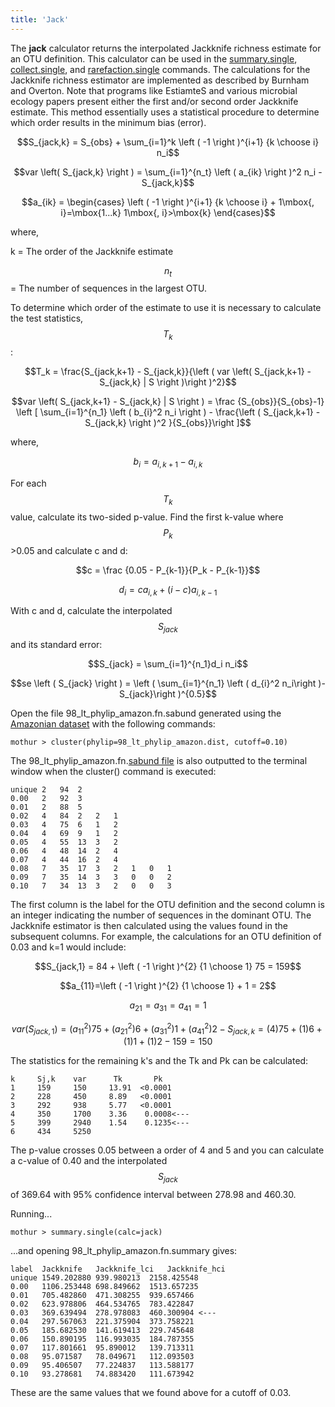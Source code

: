 ```yaml
---
title: 'Jack'
---
```

The **jack** calculator returns the interpolated
Jackknife richness estimate for an OTU definition. This calculator can
be used in the [summary.single](summary.single),
[collect.single](collect.single), and
[rarefaction.single](rarefaction.single) commands. The
calculations for the Jackknife richness estimator are implemented as
described by Burnham and Overton. Note that programs like EstiamteS and
various microbial ecology papers present either the first and/or second
order Jackknife estimate. This method essentially uses a statistical
procedure to determine which order results in the minimum bias (error).

$$S_{jack,k} = S_{obs} + \sum_{i=1}^k \left ( -1 \right )^{i+1} {k \choose i} n_i$$

$$var \left( S_{jack,k} \right ) = \sum_{i=1}^{n_t} \left ( a_{ik} \right )^2 n_i - S_{jack,k}$$

$$a_{ik} = \begin{cases}
\left ( -1 \right )^{i+1} {k \choose i} + 1\mbox{, i}=\mbox{1...k} 
1\mbox{, i}>\mbox{k}
\end{cases}$$

where,

k = The order of the Jackknife estimate

$$n_t$$ = The number of sequences in the largest OTU.

To determine which order of the estimate to use it is necessary to
calculate the test statistics, $$T_k$$:

$$T_k = \frac{S_{jack,k+1} - S_{jack,k}}{\left ( var \left( S_{jack,k+1} - S_{jack,k} | S \right )\right )^2}$$

$$var \left( S_{jack,k+1} - S_{jack,k} | S \right ) = \frac {S_{obs}}{S_{obs}-1} \left [ \sum_{i=1}^{n_1} \left ( b_{i}^2 n_i \right ) - \frac{\left ( S_{jack,k+1} - S_{jack,k} \right )^2 }{S_{obs}}\right ]$$

where,

$$b_i = a_{i,k+1}-a_{i,k}$$

For each $$T_k$$ value, calculate its two-sided p-value. Find the first
k-value where $$P_k$$\>0.05 and calculate c and d:

$$c = \frac {0.05 - P_{k-1}}{P_k - P_{k-1}}$$

$$d_i = ca_{i,k} + \left( i-c \right )a_{i,k-1}$$

With c and d, calculate the interpolated $$S_{jack}$$ and its standard
error:

$$S_{jack} = \sum_{i=1}^{n_1}d_i n_i$$

$$se \left ( S_{jack} \right ) = \left ( \sum_{i=1}^{n_1} \left ( d_{i}^2 n_i\right )-S_{jack}\right )^{0.5}$$

Open the file 98\_lt\_phylip\_amazon.fn.sabund generated using the [
Amazonian dataset](Media:AmazonData.zip) with the following
commands:

    mothur > cluster(phylip=98_lt_phylip_amazon.dist, cutoff=0.10)

The 98\_lt\_phylip\_amazon.fn.[sabund file](sabund_file) is
also outputted to the terminal window when the cluster() command is
executed:

    unique 2   94  2   
    0.00   2   92  3   
    0.01   2   88  5   
    0.02   4   84  2   2   1   
    0.03   4   75  6   1   2   
    0.04   4   69  9   1   2   
    0.05   4   55  13  3   2   
    0.06   4   48  14  2   4   
    0.07   4   44  16  2   4   
    0.08   7   35  17  3   2   1   0   1   
    0.09   7   35  14  3   3   0   0   2   
    0.10   7   34  13  3   2   0   0   3   

The first column is the label for the OTU definition and the second
column is an integer indicating the number of sequences in the dominant
OTU. The Jackknife estimator is then calculated using the values found
in the subsequent columns. For example, the calculations for an OTU
definition of 0.03 and k=1 would include:

$$S_{jack,1} = 84 + \left ( -1 \right )^{2} {1 \choose 1} 75 = 159$$

$$a_{11}=\left ( -1 \right )^{2} {1 \choose 1} + 1 = 2$$

$$a_{21}= a_{31}= a_{41}=1$$

$$var \left( S_{jack,1} \right ) = \left(a_{11}^2 \right) 75 + \left(a_{21}^2 \right) 6 + \left(a_{31}^2 \right) 1 + \left(a_{41}^2 \right) 2-S_{jack,k}= \left(4\right) 75 + \left(1\right) 6 + \left(1\right) 1 + \left(1\right) 2 -159= 150$$

The statistics for the remaining k\'s and the Tk and Pk can be
calculated:

    k     Sj,k    var      Tk       Pk
    1     159     150     13.91  <0.0001
    2     228     450     8.89   <0.0001
    3     292     938     5.77   <0.0001
    4     350     1700    3.36    0.0008<---
    5     399     2940    1.54    0.1235<---
    6     434     5250     

The p-value crosses 0.05 between a order of 4 and 5 and you can
calculate a c-value of 0.40 and the interpolated $$S_{jack}$$ of 369.64
with 95% confidence interval between 278.98 and 460.30.

Running\...

    mothur > summary.single(calc=jack)

\...and opening 98\_lt\_phylip\_amazon.fn.summary gives:

    label  Jackknife   Jackknife_lci   Jackknife_hci
    unique 1549.202880 939.980213  2158.425548
    0.00   1106.253448 698.849662  1513.657235
    0.01   705.482860  471.308255  939.657466
    0.02   623.978806  464.534765  783.422847
    0.03   369.639494  278.978083  460.300904 <---
    0.04   297.567063  221.375904  373.758221
    0.05   185.682530  141.619413  229.745648
    0.06   150.890195  116.993035  184.787355
    0.07   117.801661  95.890012   139.713311
    0.08   95.071587   78.049671   112.093503
    0.09   95.406507   77.224837   113.588177
    0.10   93.278681   74.883420   111.673942

These are the same values that we found above for a cutoff of 0.03.
